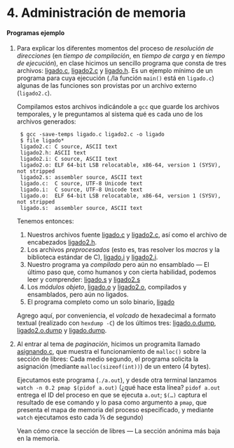 # 4. Administración de memoria

#### Programas ejemplo ####

1. Para explicar los diferentes momentos del proceso de *resolución de
   direcciones* (en *tiempo de compilación*, en *tiempo de carga* y en
   *tiempo de ejecución*), en clase hicimos un sencillo programa que
   consta de tres archivos: [ligado.c](./ligado.c),
   [ligado2.c](./ligado2.c) y [ligado.h](./ligado.h). Es un ejemplo mínimo
   de un programa para cuya ejecución (./la función `main()` está en
   `ligado.c`) algunas de las funciones son provistas por un archivo
   externo (`ligado2.c`).

   Compilamos estos archivos indicándole a `gcc` que guarde los
   archivos temporales, y le preguntamos al sistema qué es cada uno de
   los archivos generados:

        $ gcc -save-temps ligado.c ligado2.c -o ligado
		$ file ligado*
		ligado2.c: C source, ASCII text
		ligado2.h: ASCII text
		ligado2.i: C source, ASCII text
		ligado2.o: ELF 64-bit LSB relocatable, x86-64, version 1 (SYSV), not stripped
		ligado2.s: assembler source, ASCII text
		ligado.c:  C source, UTF-8 Unicode text
		ligado.i:  C source, UTF-8 Unicode text
		ligado.o:  ELF 64-bit LSB relocatable, x86-64, version 1 (SYSV), not stripped
		ligado.s:  assembler source, ASCII text

	Tenemos entonces:

	1. Nuestros archivos fuente [ligado.c](./ligado.c) y
       [ligado2.c](./ligado2.c), así como el archivo de encabezados
       [ligado2.h](./ligado2.h).
    2. Los archivos *preprocesados* (esto es, tras resolver los
       *macros* y la biblioteca estándar de C), [ligado.i](./ligado.i) y
       [ligado2.i](./ligado2.i).
    3. Nuestro programa ya *compilado* pero aún no ensamblado — El
       último paso que, como humanos y con cierta habilidad, podemos
       leer y comprender: [ligado.s](./ligado.s) y
       [ligado2.s](./ligado2.s)
    4. Los *módulos objeto*, [ligado.o](./ligado.o) y
       [ligado2.o](./ligado2.o), compilados y ensamblados, pero aún no
       ligados.
    5. El programa completo como un solo binario, [ligado](./ligado)

	Agrego aquí, por conveniencia, el *volcado* de hexadecimal a
    formato textual (realizado con `hexdump -C`) de los últimos tres:
    [ligado.o.dump](./ligado.o.dump),
    [ligado2.o.dump](./ligado2.o.dump) y [ligado.dump](./ligado.dump).

2. Al entrar al tema de *paginación*, hicimos un programita llamado
   [asignando.c](./asignando.c), que muestra el funcionamiento de
   `malloc()` sobre la sección de libres: Cada medio segundo, el
   programa solicita la asignación (mediante `malloc(sizeof(int))`) de
   un entero (4 bytes).

   Ejecutamos este programa (`./a.out`), y desde otra terminal
   lanzamos `watch -n 0.2 pmap $(pidof a.out)` (¿qué hace esta línea?
   `pidof a.out` entrega el ID del proceso en que se ejecuta `a.out`;
   `$(…)` captura el resultado de ese comando y lo pasa como
   argumento a `pmap`, que presenta el mapa de memoria del proceso
   especificado, y mediante `watch` ejecutamos esto cada ⅕ de segundo)

   Vean cómo crece la sección de libres — La sección anónima más baja
   en la memoria.
